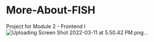 # More-About-FISH
Project for Module 2 - Frontend I
![Uploading Screen Shot 2022-03-11 at 5.50.42 PM.png…]()
